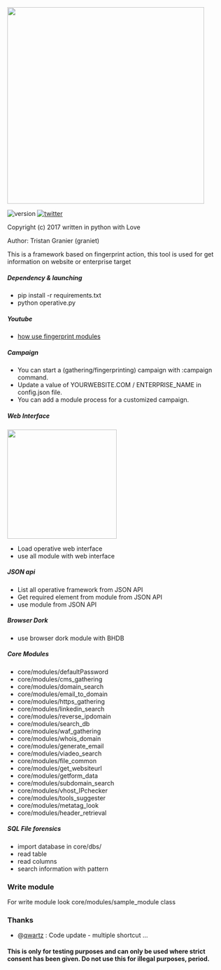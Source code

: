 <img src="https://s30.postimg.org/t64sh7kyp/operative4.png" width="450">

![version](https://img.shields.io/badge/version-2.0a-red.svg) [![twitter](https://img.shields.io/badge/twitter-@graniet75-blue.svg)](https://twitter.com/graniet75)

Copyright (c) 2017 written in python with Love

Author: Tristan Granier (graniet)

This is a framework based on fingerprint action, this tool is used for get information on website or enterprise target

##### Dependency & launching

+ pip install -r requirements.txt
+ python operative.py

##### Youtube

+ [how use fingerprint modules ](https://www.youtube.com/watch?v=3ogNpa8s16g)

##### Campaign

+ You can start a (gathering/fingerprinting) campaign with :campaign command.
+ Update a value of YOURWEBSITE.COM / ENTERPRISE_NAME in config.json file.
+ You can add a module process for a customized campaign.

##### Web Interface

<img src="https://s4.postimg.org/gbpzopih9/Capture_d_e_cran_2017-07-28_a_19.07.17.png" width="250">

+ Load operative web interface
+ use all module with web interface

##### JSON api

+ List all operative framework from JSON API
+ Get required element from module from JSON API
+ use module from JSON API


##### Browser Dork

+ use browser dork module with BHDB

##### Core Modules

+ core/modules/defaultPassword
+ core/modules/cms_gathering
+ core/modules/domain_search
+ core/modules/email_to_domain
+ core/modules/https_gathering
+ core/modules/linkedin_search
+ core/modules/reverse_ipdomain
+ core/modules/search_db
+ core/modules/waf_gathering
+ core/modules/whois_domain
+ core/modules/generate_email
+ core/modules/viadeo_search
+ core/modules/file_common
+ core/modules/get_websiteurl
+ core/modules/getform_data
+ core/modules/subdomain_search
+ core/modules/vhost_IPchecker
+ core/modules/tools_suggester
+ core/modules/metatag_look
+ core/modules/header_retrieval

##### SQL File forensics
+ import database in core/dbs/
+ read table
+ read columns
+ search information with pattern

### Write module

For write module look core/modules/sample_module class

### Thanks

+ @[qwartz](http://github.com/qwartz) : Code update - multiple shortcut ...

#### This is only for testing purposes and can only be used where strict consent has been given. Do not use this for illegal purposes, period.
